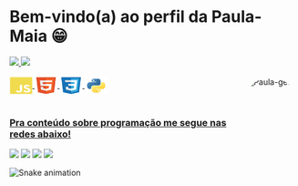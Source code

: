 # Bem-vindo(a) ao perfil da Paula-Maia 😁

 <div>
   <a href="https://github.com/paula-Maia">
   <img height="180em" src="https://github-readme-stats.vercel.app/api?username=paula-Maia&show_icons=true&theme=tokyonight&include_all_commits=true&count_private=true"/>
   <img height="175em" src="https://github-readme-stats.vercel.app/api/top-langs/?username=paula-Maia&layout=compact&langs_count=6&theme=tokyonight"/>

</div>
<div style="display: inline_block"><br>
  <img align="center" alt="Paula-Js" height="30" width="40" src="https://raw.githubusercontent.com/devicons/devicon/master/icons/javascript/javascript-plain.svg">
  <img align="center" alt="Paula-HTML" height="30" width="40" src="https://raw.githubusercontent.com/devicons/devicon/master/icons/html5/html5-original.svg">
  <img align="center" alt="Paula-CSS" height="30" width="40" src="https://raw.githubusercontent.com/devicons/devicon/master/icons/css3/css3-original.svg">
  <img align="center" alt="Paula-Python" height="30" width="40" src="https://raw.githubusercontent.com/devicons/devicon/master/icons/python/python-original.svg">
  <img align="right" alt="Paula-geek" height="150" style="border-radius:50px;" src="https://media.discordapp.net/attachments/891100716603670630/1030152855065202698/20221013_131842.gif">
</div>
 
 <br>
 
  ### Pra conteúdo sobre programação me segue nas redes abaixo!
 
<div> 

  <a href="" target="_blank"><img src="https://img.shields.io/badge/-Instagram-%23E4405F?style=for-the-badge&logo=instagram&logoColor=white" target="_blank"></a>
 <a href="https://discord.gg/Paulamaia#1194" target="_blank"><img src="https://img.shields.io/badge/Discord-7289DA?style=for-the-badge&logo=discord&logoColor=white" target="_blank"></a> 
  <a href = "https://contagith@gmail.com"><img src="https://img.shields.io/badge/-Gmail-%23333?style=for-the-badge&logo=gmail&logoColor=white" target="_blank"></a>
  <a href="https://www.linkedin.com/in/paula-maia22" target="_blank"><img src="https://img.shields.io/badge/-LinkedIn-%230077B5?style=for-the-badge&logo=linkedin&logoColor=white" target="_blank"></a> 
 
  ![Snake animation](https://github.com/paula-Maia/paula-Maia/blob/output/github-contribution-grid-snake.svg)

</div>
